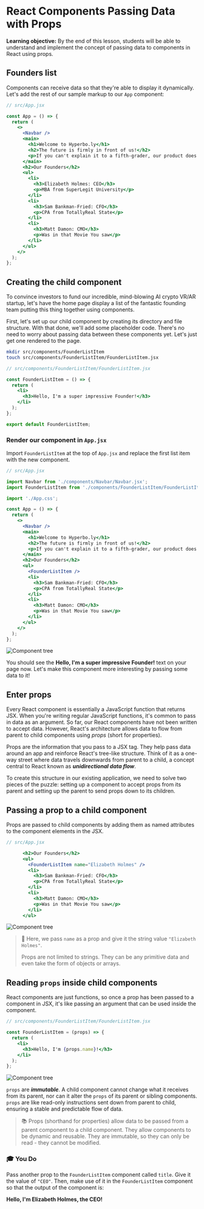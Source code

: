 <h1>
  <span class="headline">React Components</span>
  <span class="subhead">Passing Data with Props</span>
</h1>

**Learning objective:** By the end of this lesson, students will be able to understand and implement the concept of passing data to components in React using props.

## Founders list

Components can receive data so that they're able to display it dynamically. Let's add the rest of our sample markup to our `App` component:

```jsx
// src/App.jsx

const App = () => {
  return (
    <>
      <Navbar />
      <main>
        <h1>Welcome to Hyperbo.ly</h1>
        <h2>The future is firmly in front of us!</h2>
        <p>If you can't explain it to a fifth-grader, our product does it.</p>
      </main>
      <h2>Our Founders</h2>
      <ul>
        <li>
          <h3>Elizabeth Holmes: CEO</h3>
          <p>MBA from SuperLegit University</p>
        </li>
        <li>
          <h3>Sam Bankman-Fried: CFO</h3>
          <p>CPA from TotallyReal State</p>
        </li>
        <li>
          <h3>Matt Damon: CMO</h3>
          <p>Was in that Movie You saw</p>
        </li>
      </ul>
    </>
  );
};
```

## Creating the child component

To convince investors to fund our incredible, mind-blowing AI crypto VR/AR startup, let's have the home page display a list of the fantastic founding team putting this thing together using components.

First, let's set up our child component by creating its directory and file structure. With that done, we'll add some placeholder code. There's no need to worry about passing data between these components yet. Let's just get one rendered to the page.

```bash
mkdir src/components/FounderListItem
touch src/components/FounderListItem/FounderListItem.jsx
```

```jsx
// src/components/FounderListItem/FounderListItem.jsx

const FounderListItem = () => {
  return (
    <li>
      <h3>Hello, I'm a super impressive Founder!</h3>
    </li>
  );
};

export default FounderListItem;
```

### Render our component in `App.jsx`

Import `FounderListItem` at the top of `App.jsx` and replace the first list item with the new component.

```jsx
// src/App.jsx

import Navbar from './components/Navbar/Navbar.jsx';
import FounderListItem from './components/FounderListItem/FounderListItem.jsx';

import './App.css';

const App = () => {
  return (
    <>
      <Navbar />
      <main>
        <h1>Welcome to Hyperbo.ly</h1>
        <h2>The future is firmly in front of us!</h2>
        <p>If you can't explain it to a fifth-grader, our product does it.</p>
      </main>
      <h2>Our Founders</h2>
      <ul>
        <FounderListItem />
        <li>
          <h3>Sam Bankman-Fried: CFO</h3>
          <p>CPA from TotallyReal State</p>
        </li>
        <li>
          <h3>Matt Damon: CMO</h3>
          <p>Was in that Movie You saw</p>
        </li>
      </ul>
    </>
  );
};
```

![Component tree](./assets/two.png)

You should see the **Hello, I'm a super impressive Founder!** text on your page now. Let's make this component more interesting by passing some data to it!

## Enter props

Every React component is essentially a JavaScript function that returns JSX. When you're writing regular JavaScript functions, it's common to pass in data as an argument. So far, our React components have not been written to accept data. However, React's architecture allows data to flow from parent to child components using *props* (short for properties).

Props are the information that you pass to a JSX tag. They help pass data around an app and reinforce React's tree-like structure. Think of it as a one-way street where data travels downwards from parent to a child, a concept central to React known as ***unidirectional data flow***.

To create this structure in our existing application, we need to solve  two pieces of the puzzle: setting up a component to accept props from its parent and setting up the parent to send props down to its children.

## Passing a prop to a child component

Props are passed to child components by adding them as named attributes to the component elements in the JSX.

```jsx
// src/App.jsx

      <h2>Our Founders</h2>
      <ul>
        <FounderListItem name="Elizabeth Holmes" />
        <li>
          <h3>Sam Bankman-Fried: CFO</h3>
          <p>CPA from TotallyReal State</p>
        </li>
        <li>
          <h3>Matt Damon: CMO</h3>
          <p>Was in that Movie You saw</p>
        </li>
      </ul>
```

![Component tree](./assets/three.png)

> 🧠 Here, we pass `name` as a prop and give it the string value `"Elizabeth Holmes"`.
>
> Props are not limited to strings. They can be any primitive data and even take the form of objects or arrays.

## Reading `props` inside child components

React components are just functions, so once a prop has been passed to a component in JSX, it's like passing an argument that can be used inside the component.

```jsx
// src/components/FounderListItem/FounderListItem.jsx

const FounderListItem = (props) => {
  return (
    <li>
      <h3>Hello, I'm {props.name}!</h3>
    </li>
  );
};
```

![Component tree](./assets/four.png)

`props` are ***immutable***. A child component cannot change what it receives from its parent, nor can it alter the `props` of its parent or sibling components. `props` are like read-only instructions sent down from parent to child, ensuring a stable and predictable flow of data.

> 📚 Props (shorthand for properties) allow data to be passed from a parent component to a child component. They allow components to be dynamic and reusable. They are immutable, so they can only be read - they cannot be modified.

### 🎓 You Do

Pass another prop to the `FounderListItem` component called `title`. Give it the value of `"CEO"`. Then, make use of it in the `FounderListItem` component so that the output of the component is:

**Hello, I'm Elizabeth Holmes, the CEO!**
